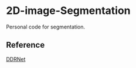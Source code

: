 # 2D-image-Segmentation
Personal code for segmentation.

## Reference
[DDRNet](https://github.com/ydhongHIT/DDRNet)